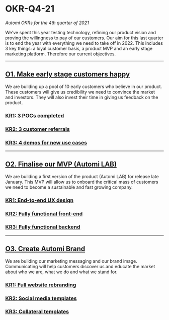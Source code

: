# OKR-Q4-21
*Automi OKRs for the 4th quarter of 2021*

We've spent this year testing technology, refining our product vision and proving the willingness to pay of our customers. Our aim for this last quarter is to end the year with everything we need to take off in 2022. This includes 3 key things: a loyal customer basis, a product MVP and an early stage marketing platform. Therefore our current objectives.

---
## [O1. Make early stage customers happy](https://github.com/automi-team/OKR-Q4-21/milestone/1)
We are building up a pool of 10 early customers who believe in our product. These customers will give us credibility we need to convince the market and investors. They will also invest their time in giving us feedback on the product.

### [KR1: 3 POCs completed](https://github.com/automi-team/OKR-Q4-21/projects/2)

### [KR2: 3 customer referrals](https://github.com/automi-team/OKR-Q4-21/projects/3)

### [KR3: 4 demos for new use cases](https://github.com/automi-team/OKR-Q4-21/projects/4)

---

## [O2. Finalise our MVP (Automi LAB)](https://github.com/automi-team/OKR-Q4-21/milestone/2)
We are building a first version of the product (Automi LAB) for release late January. This MVP will allow us to onboard the critical mass of customers we need to become a sustainable and fast growing company.

### [KR1: End-to-end UX design](https://github.com/automi-team/OKR-Q4-21/projects/5)

### [KR2: Fully functional front-end](https://github.com/automi-team/OKR-Q4-21/projects/6)

### [KR3: Fully functional backend](https://github.com/automi-team/OKR-Q4-21/projects/7)

---

## [O3. Create Automi Brand](https://github.com/automi-team/OKR-Q4-21/milestone/3)
We are building our marketing messaging and our brand image. Communicating will help customers discover us and educate the market about who we are, what we do and what we stand for.

### [KR1: Full website rebranding](https://github.com/automi-team/OKR-Q4-21/projects/8)

### [KR2: Social media templates](https://github.com/automi-team/OKR-Q4-21/projects/9)

### [KR3: Collateral templates](https://github.com/automi-team/OKR-Q4-21/projects/10)
